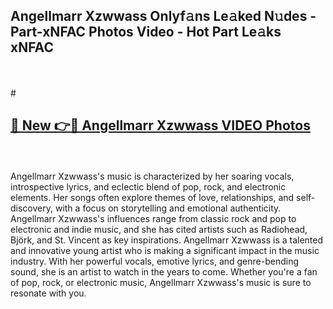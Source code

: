 ## Angellmarr Xzwwass Onlyf𝚊ns Le𝚊ked N𝚞des - Part-xNFAC Photos Video - Hot Part Le𝚊ks xNFAC
<br>
<br>
# <h2><a href="https://213.232.235.80/live/video.php?q=angellmarr-xzwwass">🔗 New 👉🔴 Angellmarr Xzwwass VIDEO Photos</a></h2>
<br>
<br>
Angellmarr Xzwwass's music is characterized by her soaring vocals, introspective lyrics, and eclectic blend of pop, rock, and electronic elements. Her songs often explore themes of love, relationships, and self-discovery, with a focus on storytelling and emotional authenticity. Angellmarr Xzwwass's influences range from classic rock and pop to electronic and indie music, and she has cited artists such as Radiohead, Björk, and St. Vincent as key inspirations. Angellmarr Xzwwass is a talented and innovative young artist who is making a significant impact in the music industry. With her powerful vocals, emotive lyrics, and genre-bending sound, she is an artist to watch in the years to come. Whether you're a fan of pop, rock, or electronic music, Angellmarr Xzwwass's music is sure to resonate with you.
<br>
<br>